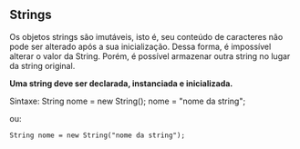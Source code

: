 ## Strings

Os objetos strings são imutáveis, isto é, seu conteúdo de caracteres não pode ser alterado após a sua inicialização. Dessa forma, é impossível alterar o valor da String. Porém, é possível armazenar outra string no lugar da string original.

**Uma string deve ser declarada, instanciada e inicializada.**

Sintaxe:
    String nome = new String();
    nome = "nome da string";

ou:

    String nome = new String("nome da string");

